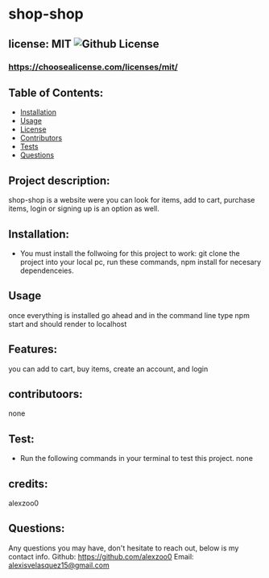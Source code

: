 # shop-shop
  ## license: MIT ![Github License](https://img.shields.io/github/license/Naereen/StrapDown.js.svg)
  ### https://choosealicense.com/licenses/mit/
  ## Table of Contents:
  * [Installation](#installation)
  * [Usage](#usage)
  * [License](#license)
  * [Contributors](#contributors)
  * [Tests](#tests)
  * [Questions](#questions)
  ## Project description:
  shop-shop is a website were you can look for items, add to cart, purchase items, login or signing up is an option as well.
  ## Installation:
  - You must install the follwoing for this project to work:
  git clone the project into your local pc, run these commands, npm install for necesary dependenceies.
  ## Usage
  once everything is installed go ahead and in the command line type npm start and should render to localhost
  ## Features:
  you can add to cart, buy items, create an account, and login
  ## contributoors:
  none
  ## Test:
  - Run the following commands in your terminal to test this project.
  none 
  ## credits:
  alexzoo0
  ## Questions:
  Any questions you may have, don't hesitate to reach out, below is my contact info.
  Github: https://github.com/alexzoo0
  Email: alexisvelasquez15@gmail.com